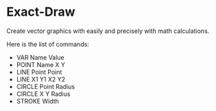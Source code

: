 # Exact-Draw
Create vector graphics with easily and precisely with math calculations.

Here is the list of commands:
  * VAR Name Value
  * POINT Name X Y
  * LINE Point Point
  * LINE X1 Y1 X2 Y2
  * CIRCLE Point Radius
  * CIRCLE X Y Radius
  * STROKE Width

